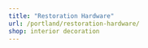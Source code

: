 ```yaml
---
title: "Restoration Hardware"
url: /portland/restoration-hardware/
shop: interior decoration
---
```

